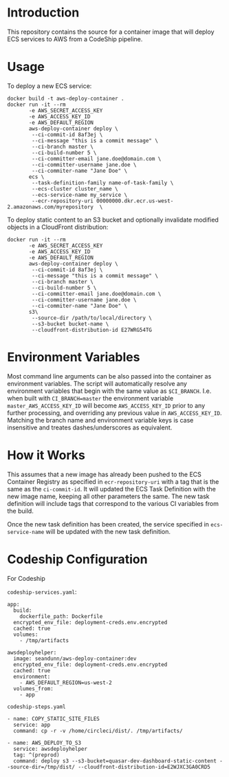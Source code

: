 # Introduction

This repository contains the source for a container image that will deploy ECS
services to AWS from a CodeShip pipeline.

# Usage
To deploy a new ECS service:
```
docker build -t aws-deploy-container .
docker run -it --rm 
       -e AWS_SECRET_ACCESS_KEY 
       -e AWS_ACCESS_KEY_ID 
       -e AWS_DEFAULT_REGION 
       aws-deploy-container deploy \
        --ci-commit-id 8af3ej \
        --ci-message "this is a commit message" \
        --ci-branch master \
        --ci-build-number 5 \
        --ci-committer-email jane.doe@domain.com \
        --ci-committer-username jane.doe \
        --ci-commiter-name "Jane Doe" \
       ecs \
        --task-definition-family name-of-task-family \
        --ecs-cluster cluster_name \
        --ecs-service-name my_service \
        --ecr-repository-uri 00000000.dkr.ecr.us-west-2.amazonaws.com/myrepository  \
```

To deploy static content to an S3 bucket and optionally invalidate modified objects in a CloudFront distribution:
```
docker run -it --rm 
       -e AWS_SECRET_ACCESS_KEY 
       -e AWS_ACCESS_KEY_ID 
       -e AWS_DEFAULT_REGION 
       aws-deploy-container deploy \
        --ci-commit-id 8af3ej \
        --ci-message "this is a commit message" \
        --ci-branch master \
        --ci-build-number 5 \
        --ci-committer-email jane.doe@domain.com \
        --ci-committer-username jane.doe \
        --ci-commiter-name "Jane Doe" \
       s3\
        --source-dir /path/to/local/directory \
        --s3-bucket bucket-name \
        --cloudfront-distribution-id E27WRG54TG
```

# Environment Variables 
Most command line arguments can be also passed into the container as environment variables. The script will automatically resolve any environment variables that begin with the same value as `$CI_BRANCH`. I.e. when built with `CI_BRANCH=master` the environment variable `master_AWS_ACCESS_KEY_ID` will become `AWS_ACCESS_KEY_ID` prior to any further processing, and overriding any previous value in `AWS_ACCESS_KEY_ID`. Matching the branch name and environment variable keys is case insensitive and treates dashes/underscores as equivalent.

# How it Works
This assumes that a new image has already been pushed to the ECS Container
Registry as specified in `ecr-repository-uri` with a tag that is the same as
the `ci-commit-id`. It will updated the ECS Task
Definition with the new image name, keeping all other parameters the same.
The new task definition will include tags that correspond to the various CI
variables from the build. 

Once the new task definition has been created, the service specified in
`ecs-service-name` will be updated with the new task definition.

# Codeship Configuration
For Codeship 

`codeship-services.yaml`: 
```
app:
  build:
    dockerfile_path: Dockerfile
  encrypted_env_file: deployment-creds.env.encrypted
  cached: true
  volumes:
    - /tmp/artifacts

awsdeployhelper:
  image: seandunn/aws-deploy-container:dev
  encrypted_env_file: deployment-creds.env.encrypted
  cached: true
  environment:
    - AWS_DEFAULT_REGION=us-west-2
  volumes_from:
    - app
```

`codeship-steps.yaml`
```
- name: COPY_STATIC_SITE_FILES
  service: app
  command: cp -r -v /home/circleci/dist/. /tmp/artifacts/

- name: AWS_DEPLOY_TO_S3
  service: awsdeployhelper
  tag: ^(preprod)
  command: deploy s3 --s3-bucket=quasar-dev-dashboard-static-content --source-dir=/tmp/dist/ --cloudfront-distribution-id=E2WJXC3GA0CRD5
```
